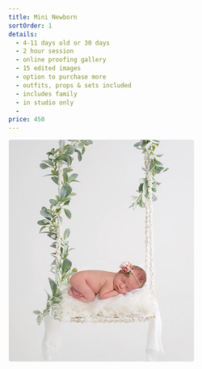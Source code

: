 ```yaml
---
title: Mini Newborn
sortOrder: 1
details:
  - 4-11 days old or 30 days
  - 2 hour session
  - online proofing gallery
  - 15 edited images
  - option to purchase more
  - outfits, props & sets included
  - includes family
  - in studio only
  - 
price: 450
---
```


![Mini Newborn.](../../assets/miniNewborn.png)

